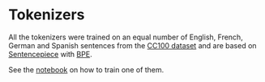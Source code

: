 # Tokenizers
All the tokenizers were trained on an equal number of English, French, German and Spanish sentences from the [CC100 dataset](https://huggingface.co/datasets/cc100) and are based on [Sentencepiece](https://arxiv.org/abs/1808.06226.pdf) with [BPE](https://arxiv.org/abs/1508.07909).

See the [notebook](https://github.com/RistoAle97/ContinualNAT/blob/mask_predict/notebooks/train_tokenizer.ipynb) on how to train one of them.